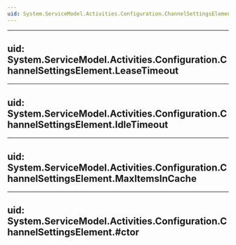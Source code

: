 ```yaml
---
uid: System.ServiceModel.Activities.Configuration.ChannelSettingsElement
---
```


---
uid: System.ServiceModel.Activities.Configuration.ChannelSettingsElement.LeaseTimeout
---

---
uid: System.ServiceModel.Activities.Configuration.ChannelSettingsElement.IdleTimeout
---

---
uid: System.ServiceModel.Activities.Configuration.ChannelSettingsElement.MaxItemsInCache
---

---
uid: System.ServiceModel.Activities.Configuration.ChannelSettingsElement.#ctor
---

